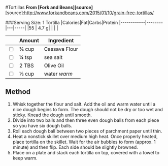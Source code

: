 #Tortillas
**From [Fork and Beans][source]**
[source]:http://www.forkandbeans.com/2015/01/10/grain-free-tortillas/

###Serving Size: 1 Tortilla
|Calories|Fat|Carbs|Protein
|------------|--------|---|-----|
|55 | 4.7 g|   |     |       |

|                         | Amount | Ingredient    |
|-------------------------|--------|---------------|
|<input type="checkbox">| ¾ cup  |Cassava Flour |
|<input type="checkbox">| ¼ tsp  |sea salt      |
|<input type="checkbox">| 2 TBS  |Olive Oil     |
|<input type="checkbox">| ⅓ cup  |water *warm*  |

## Method
1. Whisk together the flour and salt. Add the oil and warm water until a nice dough begins to form. The dough should not be dry or too wet and sticky.
Knead the dough until smooth.
2. Divide into two balls and then three even dough balls from each piece so you have six dough balls.
3. Roll each dough ball between two pieces of parchment paper until thin.
4. Heat a nonstick skillet over medium high heat. Once properly heated, place tortilla on the skillet. Wait for the air bubbles to form (approx. 1 minute) and then flip. Each side should be slightly browned.
5. Place on a plate and stack each tortilla on top, covered with a towel to keep warm.

